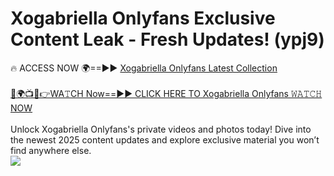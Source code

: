 # Xogabriella Onlyfans Exclusive Content Leak - Fresh Updates! (ypj9)

🔥 ACCESS NOW 🌍==►► <a href="https://tinyurl.com/kvy9nzfs" rel="nofollow">Xogabriella Onlyfans Latest Collection</a>
<br><br>
[🔴🌍📺📱👉WA𝚃CH Now==►► CLICK HERE TO Xogabriella Onlyfans 𝚆𝙰𝚃𝙲𝙷 NOW](https://tinyurl.com/kvy9nzfs)
<br><br>
Unlock Xogabriella Onlyfans's private videos and photos today! Dive into the newest 2025 content updates and explore exclusive material you won’t find anywhere else.
<br>
<a href="https://tinyurl.com/kvy9nzfs" rel="nofollow" data-target="animated-image.originalLink"><img src="https://camo.githubusercontent.com/8a4f000d20f83aca3bf7ec5f350d767afa0574a8a352519fd8cfa583a6f93a33/68747470733a2f2f692e696d6775722e636f6d2f644a486b345a712e676966" data-canonical-src="https://i.imgur.com/dJHk4Zq.gif" style="max-width: 100%; display: inline-block;" data-target="animated-image.originalImage"></a>
<br>
